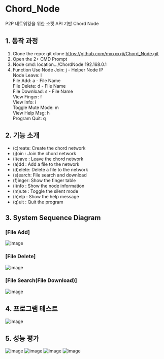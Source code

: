 # Chord_Node
P2P 네트워킹을 위한 소켓 API 기반 Chord Node  

  
## 1. 동작 과정
1. Clone the repo: git clone https://github.com/mxxxxxji/Chord_Node.git
2. Open the 2+ CMD Prompt
3. Node cmd: location.../ChordNode 192.168.0.1 <Port>
4. Function Use
Node Join: j - Helper Node IP  
Node Leave: l  
File Add: a - File Name  
File Delete: d - File Name  
File Download: s - File Name  
View Finger: f  
View Info: i  
Toggle Mute Mode: m  
View Help Msg: h  
Program Quit: q  
  
  
  
## 2. 기능 소개
* (c)reate: Create the chord network
* (j)oin : Join the chord network
* (l)eave : Leave the chord network
* (a)dd : Add a file to the network
* (d)elete: Delete a file to the network
* (s)earch: File search and download
* (f)inger: Show the finger table
* (i)nfo : Show the node information
* (m)ute : Toggle the silent mode
* (h)elp : Show the help message
* (q)uit : Quit the program

  
  
## 3. System Sequence Diagram  
### [File Add]  
![image](https://user-images.githubusercontent.com/52437364/114031944-d0d4aa00-98b6-11eb-9838-28179fd47685.png)
### [File Delete]
![image](https://user-images.githubusercontent.com/52437364/114032290-24df8e80-98b7-11eb-8410-b2c589756e54.png)
### [File Search(File Download)]
![image](https://user-images.githubusercontent.com/52437364/114032467-4b052e80-98b7-11eb-9850-135b82d81a88.png)
  

  
## 4. 프로그램 테스트  
![image](https://user-images.githubusercontent.com/52437364/114032880-b7802d80-98b7-11eb-98a0-c75645e844ba.png)
  

  
## 5. 성능 평가  
![image](https://user-images.githubusercontent.com/52437364/114033616-5f95f680-98b8-11eb-8253-bf36a87794a1.png)
![image](https://user-images.githubusercontent.com/52437364/114033741-7b010180-98b8-11eb-824a-276ef8f3a085.png)
![image](https://user-images.githubusercontent.com/52437364/114034152-e519a680-98b8-11eb-98a6-051f818ea949.png)
![image](https://user-images.githubusercontent.com/52437364/114034271-febaee00-98b8-11eb-835b-a499f2b67f1d.png)


  
